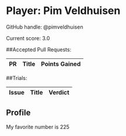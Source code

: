 # Player: Pim Veldhuisen

GitHub handle: @pimveldhuisen

Current score: 3.0

##Accepted Pull Requests:

|  PR | Title | Points Gained|
| --- |:----- |:------------ |


##Trials:

| Issue | Title | Verdict|
| ----- |:----- |:------ |


## Profile
My favorite number is 225
